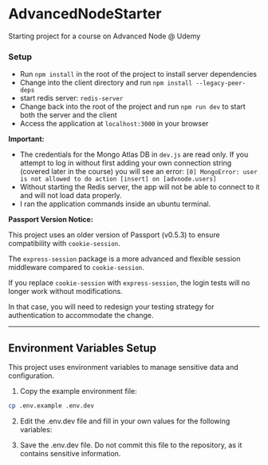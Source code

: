 # AdvancedNodeStarter

Starting project for a course on Advanced Node @ Udemy

### Setup

- Run `npm install` in the root of the project to install server dependencies
- Change into the client directory and run `npm install --legacy-peer-deps`
- start redis server: `redis-server`
- Change back into the root of the project and run `npm run dev` to start both the server and the client
- Access the application at `localhost:3000` in your browser

**Important:**
- The credentials for the Mongo Atlas DB in `dev.js` are read only. If you attempt to log in without first adding your own connection string (covered later in the course) you will see an error: `[0] MongoError: user is not allowed to do action [insert] on [advnode.users]`
- Without starting the Redis server, the app will not be able to connect to it and will not load data properly.
- I ran the application commands inside an ubuntu terminal.

**Passport Version Notice:**

This project uses an older version of Passport (v0.5.3) to ensure compatibility with `cookie-session`.

The `express-session` package is a more advanced and flexible session middleware compared to `cookie-session`.

If you replace `cookie-session` with `express-session`, the login tests will no longer work without modifications.

In that case, you will need to redesign your testing strategy for authentication to accommodate the change.

---

## Environment Variables Setup

This project uses environment variables to manage sensitive data and configuration.

1. Copy the example environment file:

```bash
cp .env.example .env.dev
```

2. Edit the .env.dev file and fill in your own values for the following variables:

3. Save the .env.dev file. Do not commit this file to the repository, as it contains sensitive information.













